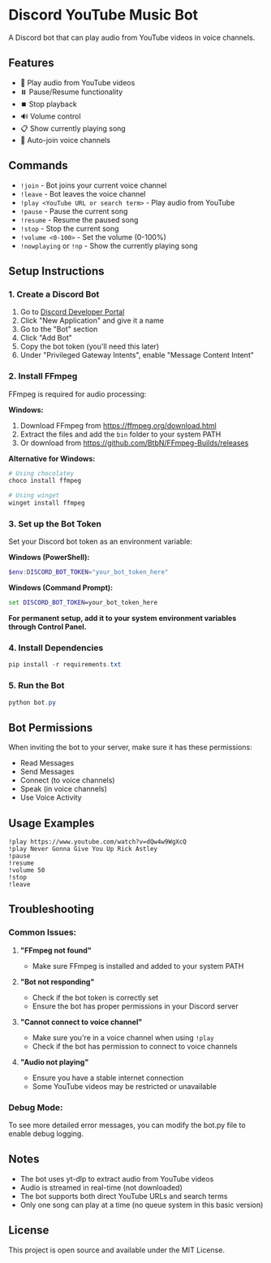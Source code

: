 # Discord YouTube Music Bot

A Discord bot that can play audio from YouTube videos in voice channels.

## Features

- 🎵 Play audio from YouTube videos
- ⏸️ Pause/Resume functionality
- ⏹️ Stop playback
- 🔊 Volume control
- 📋 Show currently playing song
- 🎯 Auto-join voice channels

## Commands

- `!join` - Bot joins your current voice channel
- `!leave` - Bot leaves the voice channel
- `!play <YouTube URL or search term>` - Play audio from YouTube
- `!pause` - Pause the current song
- `!resume` - Resume the paused song
- `!stop` - Stop the current song
- `!volume <0-100>` - Set the volume (0-100%)
- `!nowplaying` or `!np` - Show the currently playing song

## Setup Instructions

### 1. Create a Discord Bot

1. Go to [Discord Developer Portal](https://discord.com/developers/applications)
2. Click "New Application" and give it a name
3. Go to the "Bot" section
4. Click "Add Bot"
5. Copy the bot token (you'll need this later)
6. Under "Privileged Gateway Intents", enable "Message Content Intent"

### 2. Install FFmpeg

FFmpeg is required for audio processing:

**Windows:**
1. Download FFmpeg from https://ffmpeg.org/download.html
2. Extract the files and add the `bin` folder to your system PATH
3. Or download from https://github.com/BtbN/FFmpeg-Builds/releases

**Alternative for Windows:**
```powershell
# Using chocolatey
choco install ffmpeg

# Using winget
winget install ffmpeg
```

### 3. Set up the Bot Token

Set your Discord bot token as an environment variable:

**Windows (PowerShell):**
```powershell
$env:DISCORD_BOT_TOKEN="your_bot_token_here"
```

**Windows (Command Prompt):**
```cmd
set DISCORD_BOT_TOKEN=your_bot_token_here
```

**For permanent setup, add it to your system environment variables through Control Panel.**

### 4. Install Dependencies

```powershell
pip install -r requirements.txt
```

### 5. Run the Bot

```powershell
python bot.py
```

## Bot Permissions

When inviting the bot to your server, make sure it has these permissions:
- Read Messages
- Send Messages
- Connect (to voice channels)
- Speak (in voice channels)
- Use Voice Activity

## Usage Examples

```
!play https://www.youtube.com/watch?v=dQw4w9WgXcQ
!play Never Gonna Give You Up Rick Astley
!pause
!resume
!volume 50
!stop
!leave
```

## Troubleshooting

### Common Issues:

1. **"FFmpeg not found"**
   - Make sure FFmpeg is installed and added to your system PATH

2. **"Bot not responding"**
   - Check if the bot token is correctly set
   - Ensure the bot has proper permissions in your Discord server

3. **"Cannot connect to voice channel"**
   - Make sure you're in a voice channel when using `!play`
   - Check if the bot has permission to connect to voice channels

4. **"Audio not playing"**
   - Ensure you have a stable internet connection
   - Some YouTube videos may be restricted or unavailable

### Debug Mode:
To see more detailed error messages, you can modify the bot.py file to enable debug logging.

## Notes

- The bot uses yt-dlp to extract audio from YouTube videos
- Audio is streamed in real-time (not downloaded)
- The bot supports both direct YouTube URLs and search terms
- Only one song can play at a time (no queue system in this basic version)

## License

This project is open source and available under the MIT License.
